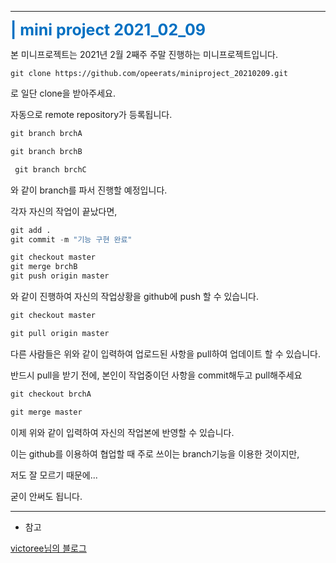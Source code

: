 

---



<span style="color: #0070c2; font-size: 25px; font-weight: bold">| mini project 2021_02_09</span> 



본 미니프로젝트는 2021년 2월 2째주 주말 진행하는 미니프로젝트입니다.



```
git clone https://github.com/opeerats/miniproject_20210209.git
```

로 일단 clone을 받아주세요. 

자동으로 remote repository가 등록됩니다.



~~~python
git branch brchA 

git branch brchB

 git branch brchC
~~~

와 같이 branch를 파서 진행할 예정입니다.



각자 자신의 작업이 끝났다면, 

~~~python
git add .
git commit -m "기능 구현 완료"

git checkout master
git merge brchB
git push origin master
~~~

와 같이 진행하여 자신의 작업상황을 github에 push 할 수 있습니다.



~~~python
git checkout master

git pull origin master
~~~

다른 사람들은 위와 같이 입력하여 업로드된 사항을 pull하여 업데이트 할 수 있습니다.

반드시 pull을 받기 전에, 본인이 작업중이던 사항을 commit해두고 pull해주세요



~~~python
git checkout brchA

git merge master
~~~

이제 위와 같이 입력하여 자신의 작업본에 반영할 수 있습니다.





이는 github를 이용하여 협업할 때 주로 쓰이는 branch기능을 이용한 것이지만,

저도 잘 모르기 때문에...

굳이 안써도 됩니다.

---

- 참고

[victoree님의 블로그](https://victorydntmd.tistory.com/91)